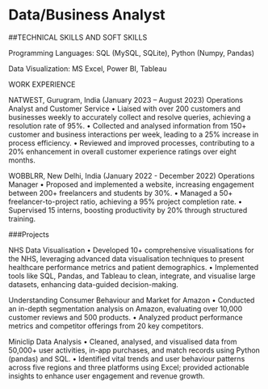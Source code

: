 # Data/Business Analyst 

##TECHNICAL SKILLS AND SOFT SKILLS

Programming Languages: SQL (MySQL, SQLite), Python (Numpy, Pandas)

Data Visualization: MS Excel, Power BI, Tableau

WORK EXPERIENCE

NATWEST, Gurugram, India (January 2023 – August 2023)
Operations Analyst and Customer Service
•	Liaised with over 200 customers and businesses weekly to accurately collect and resolve queries, achieving a resolution rate of 95%. 
•	Collected and analysed information from 150+ customer and business interactions per week, leading to a 25% increase in process efficiency.
•	Reviewed and improved processes, contributing to a 20% enhancement in overall customer experience ratings over eight months.

WOBBLRR, New Delhi, India (January 2022 - December 2022)
Operations Manager
•	Proposed and implemented a website, increasing engagement between 200+ freelancers and students by 30%.
•	Managed a 50+ freelancer-to-project ratio, achieving a 95% project completion rate.
•	Supervised 15 interns, boosting productivity by 20% through structured training.

###Projects

NHS Data Visualisation 
• Developed 10+ comprehensive visualisations for the NHS, leveraging advanced data visualisation techniques to present healthcare performance metrics and patient demographics. 
• Implemented tools like SQL, Pandas, and Tableau to clean, integrate, and visualise large datasets, enhancing data-guided decision-making.

Understanding Consumer Behaviour and Market for Amazon
• Conducted an in-depth segmentation analysis on Amazon, evaluating over 10,000 customer reviews and 500 products.
• Analyzed product performance metrics and competitor offerings from 20 key competitors.

Miniclip Data Analysis 
•	Cleaned, analysed, and visualised data from 50,000+ user activities, in-app purchases, and match records using Python (pandas) and SQL. 
•	Identified vital trends and user behaviour patterns across five regions and three platforms using Excel; provided actionable insights to enhance user engagement and revenue growth.
